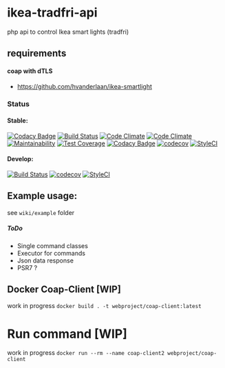 # ikea-tradfri-api
php api to control Ikea smart lights (tradfri)

## requirements
#### coap with dTLS

* https://github.com/hvanderlaan/ikea-smartlight

### Status 

#### Stable:
[![Codacy Badge](https://api.codacy.com/project/badge/Grade/b317b3e9521740e59e7dff003a0cbd69)](https://app.codacy.com/app/Fahl-Design/ikea-tradfri-php?utm_source=github.com&utm_medium=referral&utm_content=WebProject-xyz/ikea-tradfri-php&utm_campaign=badger)
[![Build Status](https://travis-ci.org/WebProject-xyz/ikea-tradfri-php.svg?branch=master)](https://travis-ci.org/WebProject-xyz/ikea-tradfri-php)
[![Code Climate](https://img.shields.io/codeclimate/github/WebProject-xyz/ikea-tradfri-php.svg?style=flat-square)](https://codeclimate.com/github/WebProject-xyz/ikea-tradfri-php/)
[![Code Climate](https://img.shields.io/codeclimate/issues//github/WebProject-xyz/ikea-tradfri-php.svg?style=flat-square)](https://codeclimate.com/github/WebProject-xyz/ikea-tradfri-php/)
[![Maintainability](https://api.codeclimate.com/v1/badges/c3a38c872794aa6a83c9/maintainability)](https://codeclimate.com/github/WebProject-xyz/ikea-tradfri-php/maintainability)
[![Test Coverage](https://api.codeclimate.com/v1/badges/c3a38c872794aa6a83c9/test_coverage)](https://codeclimate.com/github/WebProject-xyz/ikea-tradfri-php/test_coverage)
[![Codacy Badge](https://api.codacy.com/project/badge/Coverage/4706838bc3c245669b351c0920b96b7a)](https://www.codacy.com/app/Fahl-Design/ikea-tradfri-php?utm_source=github.com&utm_medium=referral&utm_content=WebProject-xyz/ikea-tradfri-php&utm_campaign=Badge_Coverage)
[![codecov](https://codecov.io/gh/WebProject-xyz/ikea-tradfri-php/branch/master/graph/badge.svg)](https://codecov.io/gh/WebProject-xyz/ikea-tradfri-php)
[![StyleCI](https://styleci.io/repos/115823629/shield?branch=master)](https://styleci.io/repos/115823629)

#### Develop:
[![Build Status](https://travis-ci.org/WebProject-xyz/ikea-tradfri-php.svg?branch=develop)](https://travis-ci.org/WebProject-xyz/ikea-tradfri-php)
[![codecov](https://codecov.io/gh/WebProject-xyz/ikea-tradfri-php/branch/develop/graph/badge.svg)](https://codecov.io/gh/WebProject-xyz/ikea-tradfri-php)
[![StyleCI](https://styleci.io/repos/115823629/shield?branch=develop)](https://styleci.io/repos/115823629)

## Example usage:

see `wiki/example` folder


##### ToDo

- Single command classes
- Executor for commands
- Json data response
- PSR7 ?

## Docker Coap-Client [WIP]
work in progress
`docker build . -t webproject/coap-client:latest`

# Run command [WIP]
 work in progress
`docker run --rm --name coap-client2 webproject/coap-client` 
